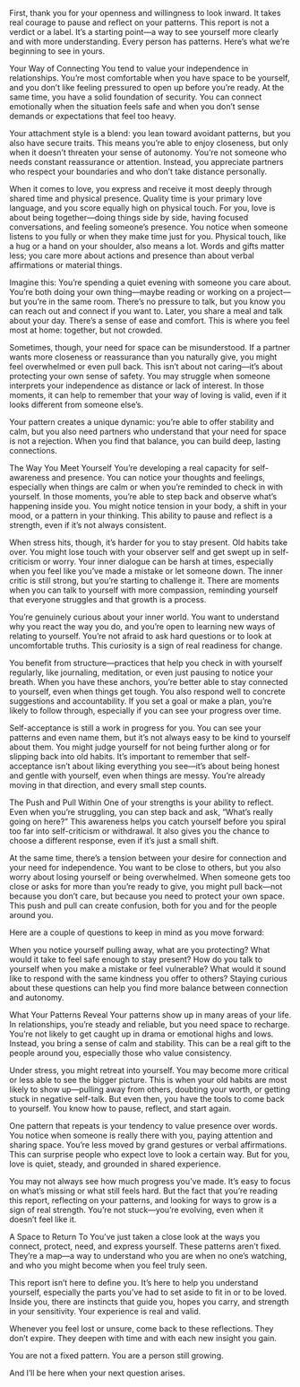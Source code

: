 First, thank you for your openness and willingness to look inward. It takes real courage to pause and reflect on your patterns. This report is not a verdict or a label. It’s a starting point—a way to see yourself more clearly and with more understanding. Every person has patterns. Here’s what we’re beginning to see in yours.

Your Way of Connecting
You tend to value your independence in relationships. You’re most comfortable when you have space to be yourself, and you don’t like feeling pressured to open up before you’re ready. At the same time, you have a solid foundation of security. You can connect emotionally when the situation feels safe and when you don’t sense demands or expectations that feel too heavy.

Your attachment style is a blend: you lean toward avoidant patterns, but you also have secure traits. This means you’re able to enjoy closeness, but only when it doesn’t threaten your sense of autonomy. You’re not someone who needs constant reassurance or attention. Instead, you appreciate partners who respect your boundaries and who don’t take distance personally.

When it comes to love, you express and receive it most deeply through shared time and physical presence. Quality time is your primary love language, and you score equally high on physical touch. For you, love is about being together—doing things side by side, having focused conversations, and feeling someone’s presence. You notice when someone listens to you fully or when they make time just for you. Physical touch, like a hug or a hand on your shoulder, also means a lot. Words and gifts matter less; you care more about actions and presence than about verbal affirmations or material things.

Imagine this: You’re spending a quiet evening with someone you care about. You’re both doing your own thing—maybe reading or working on a project—but you’re in the same room. There’s no pressure to talk, but you know you can reach out and connect if you want to. Later, you share a meal and talk about your day. There’s a sense of ease and comfort. This is where you feel most at home: together, but not crowded.

Sometimes, though, your need for space can be misunderstood. If a partner wants more closeness or reassurance than you naturally give, you might feel overwhelmed or even pull back. This isn’t about not caring—it’s about protecting your own sense of safety. You may struggle when someone interprets your independence as distance or lack of interest. In those moments, it can help to remember that your way of loving is valid, even if it looks different from someone else’s.

Your pattern creates a unique dynamic: you’re able to offer stability and calm, but you also need partners who understand that your need for space is not a rejection. When you find that balance, you can build deep, lasting connections.

The Way You Meet Yourself
You’re developing a real capacity for self-awareness and presence. You can notice your thoughts and feelings, especially when things are calm or when you’re reminded to check in with yourself. In those moments, you’re able to step back and observe what’s happening inside you. You might notice tension in your body, a shift in your mood, or a pattern in your thinking. This ability to pause and reflect is a strength, even if it’s not always consistent.

When stress hits, though, it’s harder for you to stay present. Old habits take over. You might lose touch with your observer self and get swept up in self-criticism or worry. Your inner dialogue can be harsh at times, especially when you feel like you’ve made a mistake or let someone down. The inner critic is still strong, but you’re starting to challenge it. There are moments when you can talk to yourself with more compassion, reminding yourself that everyone struggles and that growth is a process.

You’re genuinely curious about your inner world. You want to understand why you react the way you do, and you’re open to learning new ways of relating to yourself. You’re not afraid to ask hard questions or to look at uncomfortable truths. This curiosity is a sign of real readiness for change.

You benefit from structure—practices that help you check in with yourself regularly, like journaling, meditation, or even just pausing to notice your breath. When you have these anchors, you’re better able to stay connected to yourself, even when things get tough. You also respond well to concrete suggestions and accountability. If you set a goal or make a plan, you’re likely to follow through, especially if you can see your progress over time.

Self-acceptance is still a work in progress for you. You can see your patterns and even name them, but it’s not always easy to be kind to yourself about them. You might judge yourself for not being further along or for slipping back into old habits. It’s important to remember that self-acceptance isn’t about liking everything you see—it’s about being honest and gentle with yourself, even when things are messy. You’re already moving in that direction, and every small step counts.

The Push and Pull Within
One of your strengths is your ability to reflect. Even when you’re struggling, you can step back and ask, “What’s really going on here?” This awareness helps you catch yourself before you spiral too far into self-criticism or withdrawal. It also gives you the chance to choose a different response, even if it’s just a small shift.

At the same time, there’s a tension between your desire for connection and your need for independence. You want to be close to others, but you also worry about losing yourself or being overwhelmed. When someone gets too close or asks for more than you’re ready to give, you might pull back—not because you don’t care, but because you need to protect your own space. This push and pull can create confusion, both for you and for the people around you.

Here are a couple of questions to keep in mind as you move forward:

When you notice yourself pulling away, what are you protecting? What would it take to feel safe enough to stay present?
How do you talk to yourself when you make a mistake or feel vulnerable? What would it sound like to respond with the same kindness you offer to others?
Staying curious about these questions can help you find more balance between connection and autonomy.

What Your Patterns Reveal
Your patterns show up in many areas of your life. In relationships, you’re steady and reliable, but you need space to recharge. You’re not likely to get caught up in drama or emotional highs and lows. Instead, you bring a sense of calm and stability. This can be a real gift to the people around you, especially those who value consistency.

Under stress, you might retreat into yourself. You may become more critical or less able to see the bigger picture. This is when your old habits are most likely to show up—pulling away from others, doubting your worth, or getting stuck in negative self-talk. But even then, you have the tools to come back to yourself. You know how to pause, reflect, and start again.

One pattern that repeats is your tendency to value presence over words. You notice when someone is really there with you, paying attention and sharing space. You’re less moved by grand gestures or verbal affirmations. This can surprise people who expect love to look a certain way. But for you, love is quiet, steady, and grounded in shared experience.

You may not always see how much progress you’ve made. It’s easy to focus on what’s missing or what still feels hard. But the fact that you’re reading this report, reflecting on your patterns, and looking for ways to grow is a sign of real strength. You’re not stuck—you’re evolving, even when it doesn’t feel like it.

A Space to Return To
You’ve just taken a close look at the ways you connect, protect, need, and express yourself. These patterns aren’t fixed. They’re a map—a way to understand who you are when no one’s watching, and who you might become when you feel truly seen.

This report isn’t here to define you. It’s here to help you understand yourself, especially the parts you’ve had to set aside to fit in or to be loved. Inside you, there are instincts that guide you, hopes you carry, and strength in your sensitivity. Your experience is real and valid.

Whenever you feel lost or unsure, come back to these reflections. They don’t expire. They deepen with time and with each new insight you gain.

You are not a fixed pattern. You are a person still growing.

And I’ll be here when your next question arises.
